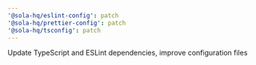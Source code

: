 ```yaml
---
'@sola-hq/eslint-config': patch
'@sola-hq/prettier-config': patch
'@sola-hq/tsconfig': patch
---
```


Update TypeScript and ESLint dependencies, improve configuration files
